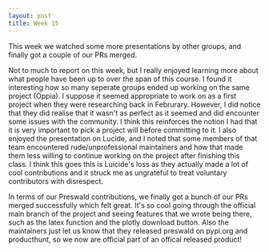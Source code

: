 ```yaml
---
layout: post
title: Week 15
---
```


This week we watched some more presentations by other groups, and finally got a couple of our PRs merged.
<!--more-->
Not to much to report on this week, but I really enjoyed learning more about what people have been up to over the span of this course. I found it interesting how so many seperate groups ended up working on the same project (Oppia). I suppose it seemed appropriate to work on as a first project when they were researching back in Februrary. However, I did notice that they did realise that it wasn't as perfect as it seemed and did encounter some issues with the community. I think this reinforces the notion I had that it is very important to pick a project will before committing to it. I also enjoyed the presentation on Lucide, and I noted that some members of that team encountered rude/unprofessional maintainers and how that made them less willing to continue working on the project after finishing this class. I think this goes this is Luicide's loss as they actually made a lot of cool contributions and it struck me as ungrateful to treat voluntary contributors with disrespect.

In terms of our Preswald contributions, we finally got a bunch of our PRs merged successfully which felt great. It's so cool going through the official main branch of the project and seeing features that we wrote being there, such as the latex function and the plotly download button. Also the maintainers just let us know that they released preswald on pypi.org and producthunt, so we now are official part of an offical released product! 